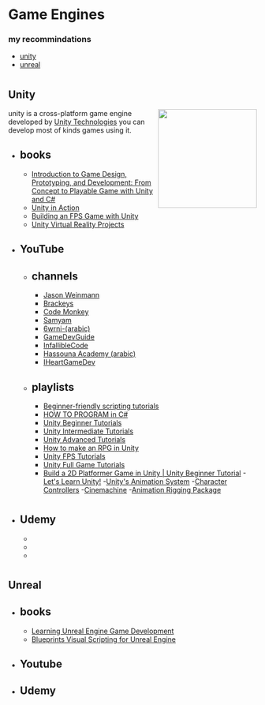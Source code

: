 # Game Engines
### my recommindations 
* [unity](#unity)
* [unreal](#unreal)



#
## Unity
<img align="right" src="https://github.com/ahmadlahluob/Game-Maker-Masterclass/blob/main/Engines/logos/UnityLogo.png" width ="200" hieght ="200">

unity is a cross-platform game engine developed by [Unity Technologies](https://unity.com/) you can develop most of kinds games using it.
- ## books
    - [Introduction to Game Design, Prototyping, and Development: From Concept to Playable Game with Unity and C#](https://www.amazon.com/Introduction-Game-Design-Prototyping-Development/dp/0321933168)
    - [Unity in Action](https://www.manning.com/books/unity-in-action-second-edition)
    - [Building an FPS Game with Unity ](https://www.amazon.com/Building-Game-Unity-John-Doran/dp/178217480X)
    - [Unity Virtual Reality Projects](https://www.amazon.com/Unity-Virtual-Reality-Projects-immersive/dp/178398855X)
- ## YouTube
    - ## channels
        - [Jason Weinmann](https://www.youtube.com/c/Unity3dCollege)
        - [Brackeys](https://www.youtube.com/c/Brackeys)
        - [Code Monkey](https://www.youtube.com/c/CodeMonkeyUnity)
        - [Samyam](https://www.youtube.com/c/samyam)
        - [6wrni-(arabic)](https://www.youtube.com/c/6wrni)
        - [GameDevGuide](https://www.youtube.com/c/GameDevGuide)
        - [InfallibleCode](https://www.youtube.com/c/InfallibleCode)
        - [Hassouna Academy (arabic)](https://www.youtube.com/c/HassounaAcademy)
        - [IHeartGameDev](https://www.youtube.com/@iHeartGameDev)
    - ## playlists
        - [Beginner-friendly scripting tutorials](https://www.youtube.com/playlist?list=PLX2vGYjWbI0S9-X2Q021GUtolTqbUBB9B)
        - [HOW TO PROGRAM in C#](https://www.youtube.com/playlist?list=PLPV2KyIb3jR4CtEelGPsmPzlvP7ISPYzR)
        - [Unity Beginner Tutorials](https://www.youtube.com/playlist?list=PLPV2KyIb3jR5QFsefuO2RlAgWEz6EvVi6)
        - [Unity Intermediate Tutorials](https://www.youtube.com/playlist?list=PLPV2KyIb3jR6Wxj8HaJ_pZhBtaamtXL7J)
        - [Unity Advanced Tutorials](https://www.youtube.com/playlist?list=PLPV2KyIb3jR5qEyOlJImGFoHcxg9XUQci)
        - [How to make an RPG in Unity](https://www.youtube.com/playlist?list=PLPV2KyIb3jR4KLGCCAciWQ5qHudKtYeP7)
        - [Unity FPS Tutorials](https://www.youtube.com/playlist?list=PLPV2KyIb3jR7dFbE2UQYu7QWMdUgDnlnk)
        - [Unity Full Game Tutorials](https://www.youtube.com/playlist?list=PLI5KGtDrj4HVInyXdx5N2oYUAb9U7rJ4L)
        - [Build a 2D Platformer Game in Unity | Unity Beginner Tutorial](https://www.youtube.com/playlist?list=PLrnPJCHvNZuCVTz6lvhR81nnaf1a-b67U)
        -[Let's Learn Unity!](https://www.youtube.com/playlist?list=PLwyUzJb_FNeS8s7OQKeNIr3NMHBIbhFeC)
        -[Unity's Animation System](https://www.youtube.com/playlist?list=PLwyUzJb_FNeTQwyGujWRLqnfKpV-cj-eO)
        -[Character Controllers](https://www.youtube.com/playlist?list=PLwyUzJb_FNeQrIxCEjj5AMPwawsw5beAy)
        -[Cinemachine](https://www.youtube.com/playlist?list=PLwyUzJb_FNeTkzlDLlbD5L0oX1ajWu8Pz)
        -[Animation Rigging Package](https://www.youtube.com/playlist?list=PLwyUzJb_FNeScUWldQRYMqM3Clz7XXCyq)
#
- ## Udemy
    -
    -
    -

#
## Unreal
- ## books
    - [Learning Unreal Engine Game Development](https://www.amazon.com/Learning-Unreal-Engine-Game-Development/dp/1784398152)
    - [Blueprints Visual Scripting for Unreal Engine](https://www.amazon.com/Blueprints-Visual-Scripting-Unreal-Engine/dp/1785286013)
    
- ## Youtube
- ## Udemy
#